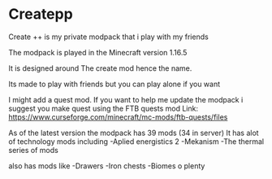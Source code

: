 # Createpp
Create ++ is my private modpack that i play with my friends

The modpack is played in the Minecraft version 1.16.5

It is designed around The create mod hence the name.

Its made to play with friends but you can play alone if you want

I might add a quest mod.
If you want to help me update the modpack i suggest you make quest using the FTB quests mod Link: https://www.curseforge.com/minecraft/mc-mods/ftb-quests/files


As of the latest version the modpack has 39 mods (34 in server)
It has alot of technology mods including 
                        -Aplied energistics 2
                        -Mekanism
                        -The thermal series of mods

also has mods like 
        -Drawers
        -Iron chests
        -Biomes o plenty
        
        

